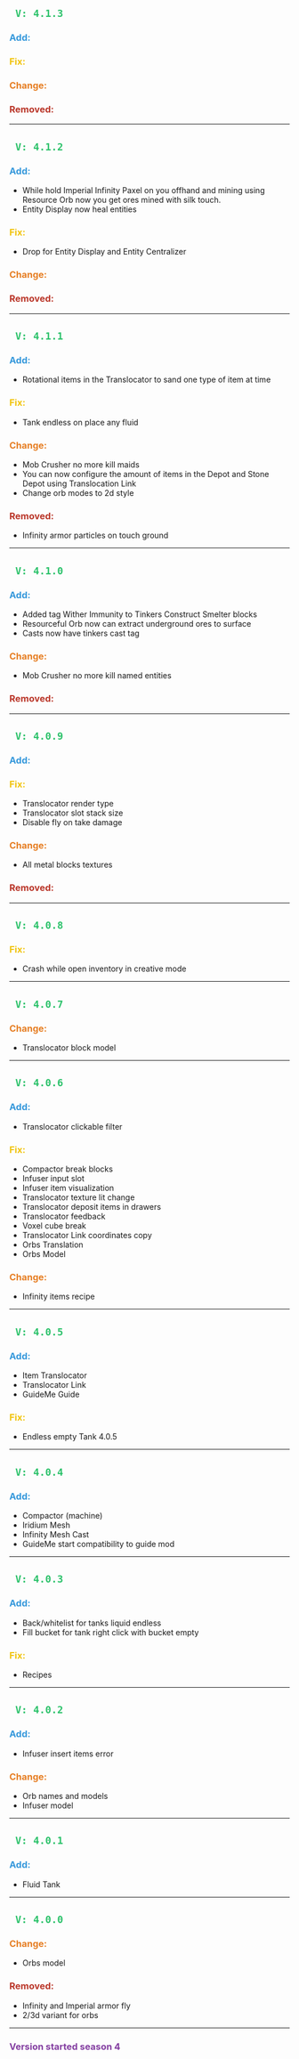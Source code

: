 ## <span style="color:#2DC26B;">` V: 4.1.3`</span>
### <span style="color:#3598DB;"> **Add**:</span>
### <span style="color:#F1C40F;"> **Fix**:</span>
### <span style="color:#E67E23;"> **Change**:</span>
### <span style="color:#BA372A;"> **Removed**:</span>

---

## <span style="color:#2DC26B;">` V: 4.1.2`</span>
### <span style="color:#3598DB;"> **Add**:</span>
- While hold Imperial Infinity Paxel on you offhand and mining using Resource Orb now you get ores mined with silk touch.
- Entity Display now heal entities
### <span style="color:#F1C40F;"> **Fix**:</span>
- Drop for Entity Display and Entity Centralizer
### <span style="color:#E67E23;"> **Change**:</span>
### <span style="color:#BA372A;"> **Removed**:</span>

---

## <span style="color:#2DC26B;">` V: 4.1.1`</span>
### <span style="color:#3598DB;"> **Add**:</span>
- Rotational items in the Translocator to sand one type of item at time 
### <span style="color:#F1C40F;"> **Fix**:</span>
- Tank endless on place any fluid
### <span style="color:#E67E23;"> **Change**:</span>
- Mob Crusher no more kill maids
- You can now configure the amount of items in the Depot and Stone Depot using Translocation Link
- Change orb modes to 2d style
### <span style="color:#BA372A;"> **Removed**:</span>
- Infinity armor particles on touch ground

---

## <span style="color:#2DC26B;">` V: 4.1.0`</span>
### <span style="color:#3598DB;"> **Add**:</span>
- Added tag Wither Immunity to Tinkers Construct Smelter blocks
- Resourceful Orb now can extract underground ores to surface
- Casts now have tinkers cast tag
### <span style="color:#E67E23;"> **Change**:</span>
- Mob Crusher no more kill named entities
### <span style="color:#BA372A;"> **Removed**:</span>

---

## <span style="color:#2DC26B;">` V: 4.0.9`</span>
### <span style="color:#3598DB;"> **Add**:</span>
### <span style="color:#F1C40F;"> **Fix**:</span>
- Translocator render type
- Translocator slot stack size
- Disable fly on take damage
### <span style="color:#E67E23;"> **Change**:</span>
- All metal blocks textures
### <span style="color:#BA372A;"> **Removed**:</span>

---

## <span style="color:#2DC26B;">` V: 4.0.8`</span>
### <span style="color:#F1C40F;"> **Fix**:</span>
- Crash while open inventory in creative mode

---

## <span style="color:#2DC26B;">` V: 4.0.7`</span>
### <span style="color:#E67E23;"> **Change**:</span>
- Translocator block model

---

## <span style="color:#2DC26B;">` V: 4.0.6`</span>

### <span style="color:#3598DB;"> **Add**:</span>
- Translocator clickable filter

### <span style="color:#F1C40F;"> **Fix**:</span>
- Compactor break blocks
- Infuser input slot
- Infuser item visualization
- Translocator texture lit change
- Translocator deposit items in drawers
- Translocator feedback
- Voxel cube break
- Translocator Link coordinates copy
- Orbs Translation
- Orbs Model

### <span style="color:#E67E23;"> **Change**:</span>
- Infinity items recipe

---

## <span style="color:#2DC26B;">` V: 4.0.5`</span>

### <span style="color:#3598DB;"> **Add**:</span>
- Item Translocator
- Translocator Link
- GuideMe Guide

### <span style="color:#F1C40F;"> **Fix**:</span>
- Endless empty Tank 4.0.5

---

## <span style="color:#2DC26B;">` V: 4.0.4`</span>

### <span style="color:#3598DB;"> **Add**:</span>
- Compactor (machine) 
- Iridium Mesh
- Infinity Mesh Cast
- GuideMe start compatibility to guide mod

---

## <span style="color:#2DC26B;">` V: 4.0.3`</span>

### <span style="color:#3598DB;"> **Add**:</span>
- Back/whitelist for tanks liquid endless
- Fill bucket for tank right click with bucket empty
### <span style="color:#F1C40F;"> **Fix**:</span>
- Recipes

---

## <span style="color:#2DC26B;">` V: 4.0.2`</span>

### <span style="color:#3598DB;"> **Add**:</span>
- Infuser insert items error
### <span style="color:#E67E23;"> **Change**:</span>
- Orb names and models
- Infuser model

---

## <span style="color:#2DC26B;">` V: 4.0.1`</span>

### <span style="color:#3598DB;"> **Add**:</span>
- Fluid Tank

---
## <span style="color:#2DC26B;">` V: 4.0.0`</span>
### <span style="color:#E67E23;"> **Change**:</span>
- Orbs model
### <span style="color:#BA372A;"> **Removed**:</span>
- Infinity and Imperial armor fly
- 2/3d variant for orbs

---

### <span style="color:#843FA1;"> **Version started season 4**</span>
